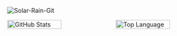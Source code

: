 ![Solar-Rain-Git](https://uploadtypora.oss-cn-hangzhou.aliyuncs.com/code1.jpg)

<div style="display: flex;justify-content: space-evenly;">
    <img style="display:block;width:50%;" alt = "GitHub Stats" src="https://github-readme-stats.vercel.app/api?username=Solar-Rain-Git&show_icons=true&hide=issues&icon_color=000000&hide_border=true&title_color=5391FE&text_color=555">
    <img style="display:block;width:50%;" alt = "Top Language" src="https://github-readme-stats.vercel.app/api/top-langs/?username=Solar-Rain-Git&hide=html,&hide_border=true&title_color=5391FE&text_color=555"
</div>
